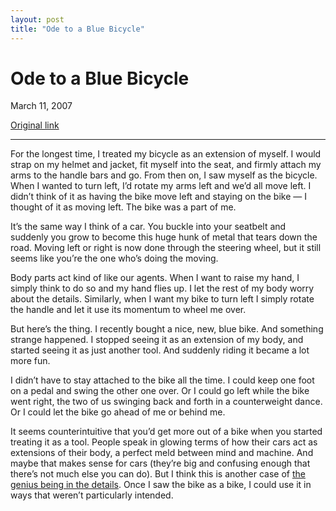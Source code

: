 ```yaml
---
layout: post
title: "Ode to a Blue Bicycle"
---
```

Ode to a Blue Bicycle
=====================

March 11, 2007

[Original link](http://www.aaronsw.com/weblog/bluebike)

* * * * *

For the longest time, I treated my bicycle as an extension of myself. I
would strap on my helmet and jacket, fit myself into the seat, and
firmly attach my arms to the handle bars and go. From then on, I saw
myself as the bicycle. When I wanted to turn left, I’d rotate my arms
left and we’d all move left. I didn’t think of it as having the bike
move left and staying on the bike — I thought of it as moving left. The
bike was a part of me.

It’s the same way I think of a car. You buckle into your seatbelt and
suddenly you grow to become this huge hunk of metal that tears down the
road. Moving left or right is now done through the steering wheel, but
it still seems like you’re the one who’s doing the moving.

Body parts act kind of like our agents. When I want to raise my hand, I
simply think to do so and my hand flies up. I let the rest of my body
worry about the details. Similarly, when I want my bike to turn left I
simply rotate the handle and let it use its momentum to wheel me over.

But here’s the thing. I recently bought a nice, new, blue bike. And
something strange happened. I stopped seeing it as an extension of my
body, and started seeing it as just another tool. And suddenly riding it
became a lot more fun.

I didn’t have to stay attached to the bike all the time. I could keep
one foot on a pedal and swing the other one over. Or I could go left
while the bike went right, the two of us swinging back and forth in a
counterweight dance. Or I could let the bike go ahead of me or behind
me.

It seems counterintuitive that you’d get more out of a bike when you
started treating it as a tool. People speak in glowing terms of how
their cars act as extensions of their body, a perfect meld between mind
and machine. And maybe that makes sense for cars (they’re big and
confusing enough that there’s not much else you can do). But I think
this is another case of [the genius being in the
details](http://www.aaronsw.com/weblog/smartabstractions). Once I saw
the bike as a bike, I could use it in ways that weren’t particularly
intended.
